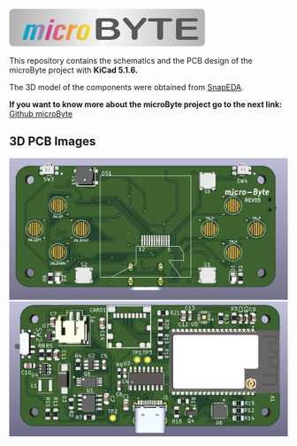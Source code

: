 ![](images/microByte_logo.png)

This repository contains the schematics and the PCB design of the microByte project with **KiCad 5.1.6.**

The 3D model of the components were obtained from [SnapEDA](https://www.snapeda.com/).

**If you want to know more about the microByte project go to the next link:**
[Github microByte](https://github.com/jfm92/microByte)

## 3D PCB Images

![](images/microByte_PCBTOP.png)
![](images/microByte_PCBBOTTOM.png)